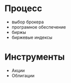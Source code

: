 # Процесс
* выбор брокера
* програмное обеспечение
* биржы
* биржевые индексы
# Инструменты
* Акции
* Облигации
